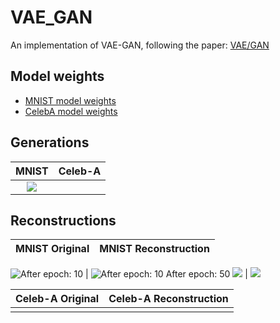 # VAE_GAN
An implementation of VAE-GAN, following the paper: [VAE/GAN](https://arxiv.org/abs/1512.09300)
## Model weights

* [MNIST model weights](https://drive.google.com/drive/folders/16d0OcY5ub_ladisKtFfSqBX4TOejv5la?usp=sharing)
* [CelebA model weights]()

## Generations

MNIST            |  Celeb-A
:-------------------------:|:-------------------------: 
![](https://github.com/PrateekMunjal/VAE_GAN/blob/master/MNIST/generations.gif)  |  ![]()

## Reconstructions

MNIST Original            |  MNIST Reconstruction
:-------------------------:|:-------------------------: 

![After epoch: 10](https://github.com/PrateekMunjal/VAE_GAN/blob/master/MNIST/op-real/original_new_vae_50.png)  |  ![After epoch: 10](https://github.com/PrateekMunjal/VAE_GAN/blob/master/MNIST/op-recons/reconstructed_new_vae50.png)
After epoch: 50
![](https://github.com/PrateekMunjal/VAE_GAN/blob/master/MNIST/op-real/original_new_vae_50.png)  |  ![](https://github.com/PrateekMunjal/VAE_GAN/blob/master/MNIST/op-recons/reconstructed_new_vae50.png)

Celeb-A Original            |  Celeb-A Reconstruction
:-------------------------:|:-------------------------: 
![]()  |  ![]()



